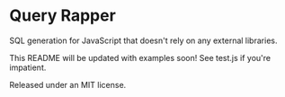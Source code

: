 Query Rapper
============

SQL generation for JavaScript that doesn't rely on any external libraries.

This README will be updated with examples soon! See test.js if you're impatient.

Released under an MIT license.
